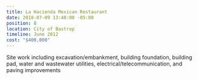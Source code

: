 ```yaml
---
title: La Hacienda Mexican Restaurant
date: 2018-07-09 13:48:00 -05:00
position: 8
location: City of Bastrop
timeline: June 2012
cost: "$400,000"
---
```


Site work including excavation/embankment, building foundation, building pad, water and wastewater utilities, electrical/telecommunication, and paving improvements